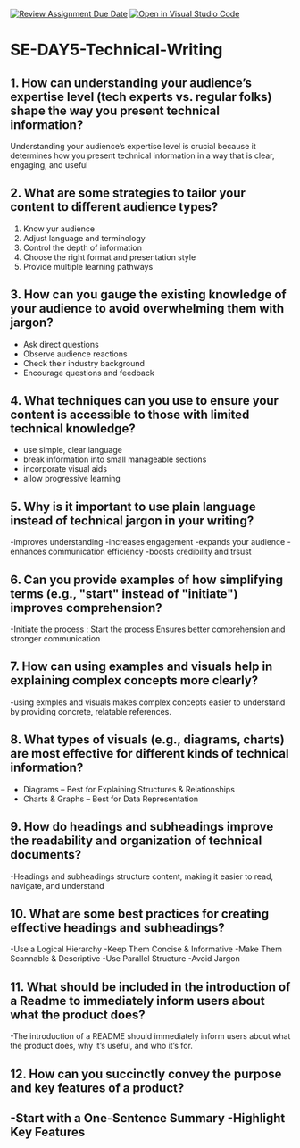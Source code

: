 [![Review Assignment Due Date](https://classroom.github.com/assets/deadline-readme-button-22041afd0340ce965d47ae6ef1cefeee28c7c493a6346c4f15d667ab976d596c.svg)](https://classroom.github.com/a/zsAR-pyY)
[![Open in Visual Studio Code](https://classroom.github.com/assets/open-in-vscode-2e0aaae1b6195c2367325f4f02e2d04e9abb55f0b24a779b69b11b9e10269abc.svg)](https://classroom.github.com/online_ide?assignment_repo_id=18496594&assignment_repo_type=AssignmentRepo)
# SE-DAY5-Technical-Writing
## 1. How can understanding your audience’s expertise level (tech experts vs. regular folks) shape the way you present technical information?
Understanding your audience’s expertise level is crucial because it determines how you present technical information in a way that is clear, engaging, and useful

## 2. What are some strategies to tailor your content to different audience types?
1. Know yur audience
2. Adjust language and terminology
3. Control the depth of information
4. Choose the right format and presentation style
5. Provide multiple learning pathways

## 3. How can you gauge the existing knowledge of your audience to avoid overwhelming them with jargon?
- Ask direct questions
- Observe audience reactions
- Check their industry background
- Encourage questions and feedback

## 4. What techniques can you use to ensure your content is accessible to those with limited technical knowledge?
- use simple, clear language
- break information into small manageable sections
- incorporate visual aids
- allow progressive learning

## 5. Why is it important to use plain language instead of technical jargon in your writing?
-improves understanding
-increases engagement
-expands your audience
-enhances communication efficiency
-boosts credibility and trsust

## 6. Can you provide examples of how simplifying terms (e.g., "start" instead of "initiate") improves comprehension?
-Initiate the process : Start the process
Ensures better comprehension and stronger communication

## 7. How can using examples and visuals help in explaining complex concepts more clearly?
-using exmples and visuals makes complex concepts easier to understand by providing concrete, relatable references.

## 8. What types of visuals (e.g., diagrams, charts) are most effective for different kinds of technical information?
- Diagrams – Best for Explaining Structures & Relationships
- Charts & Graphs – Best for Data Representation
  
## 9. How do headings and subheadings improve the readability and organization of technical documents?
-Headings and subheadings structure content, making it easier to read, navigate, and understand

## 10. What are some best practices for creating effective headings and subheadings?
-Use a Logical Hierarchy
-Keep Them Concise & Informative
-Make Them Scannable & Descriptive
 -Use Parallel Structure
 -Avoid Jargon
 
## 11. What should be included in the introduction of a Readme to immediately inform users about what the product does?
-The introduction of a README should immediately inform users about what the product does, why it’s useful, and who it’s for.

## 12. How can you succinctly convey the purpose and key features of a product?
-Start with a One-Sentence Summary
-Highlight Key Features
-
